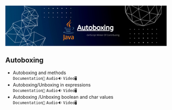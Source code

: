 ![](../Assets/autoboxing.png)
## Autoboxing

- Autoboxing and methods<br>
  `Documentation📃`
  `Audio🔉`
  `Video🖥️`
- Autoboxing/Unboxing in expressions<br>
  `Documentation📃`
  `Audio🔉`
  `Video🖥️`
- Autoboxing /Unboxing boolean and char values<br>
  `Documentation📃`
  `Audio🔉`
  `Video🖥️`
